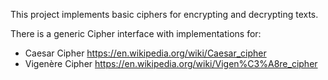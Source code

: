 This project implements basic ciphers for encrypting and decrypting texts.

There is a generic Cipher interface with implementations for:
- Caesar Cipher https://en.wikipedia.org/wiki/Caesar_cipher
- Vigenère Cipher https://en.wikipedia.org/wiki/Vigen%C3%A8re_cipher
